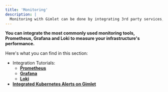 ```yaml
---
title: 'Monitoring'
description: |
  Monitoring with Gimlet can be done by integrating 3rd party services, like Prometheus, Grafana, and Loki.
---
```


**You can integrate the most commonly used monitoring tools, Prometheus, Grafana and Loki to measure your infrastructure's performance.**

Here's what you can find in this section:

- Integration Tutorials:
	- **[Prometheus](/docs/monitoring/prometheus)**
	- **[Grafana](/docs/monitoring/grafana)**
	- **[Loki](/docs/monitoring/loki)**
- **[Integrated Kubernetes Alerts on Gimlet](/docs/monitoring/integrated-kubernetes-alerts)**
